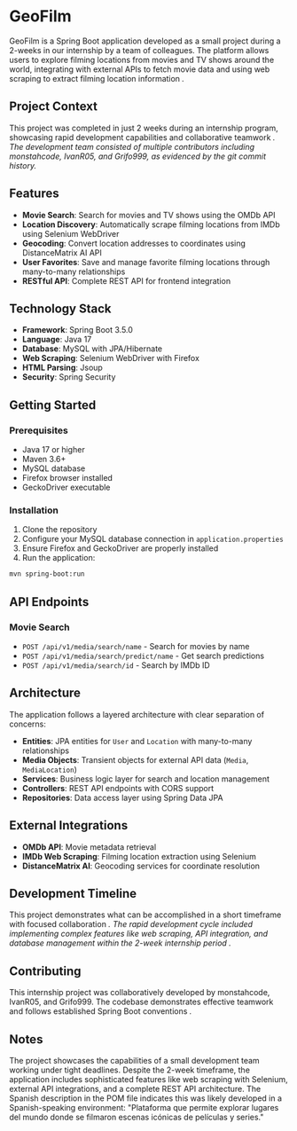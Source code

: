 # GeoFilm

GeoFilm is a Spring Boot application developed as a small project during a 2-weeks in our internship by a team of colleagues. The platform allows users to explore filming locations from movies and TV shows around the world, integrating with external APIs to fetch movie data and using web scraping to extract filming location information <cite />.

## Project Context

This project was completed in just 2 weeks during an internship program, showcasing rapid development capabilities and collaborative teamwork <cite />. The development team consisted of multiple contributors including monstahcode, IvanR05, and Grifo999, as evidenced by the git commit history.

## Features

- **Movie Search**: Search for movies and TV shows using the OMDb API
- **Location Discovery**: Automatically scrape filming locations from IMDb using Selenium WebDriver <cite />
- **Geocoding**: Convert location addresses to coordinates using DistanceMatrix AI API
- **User Favorites**: Save and manage favorite filming locations through many-to-many relationships 
- **RESTful API**: Complete REST API for frontend integration 

## Technology Stack

- **Framework**: Spring Boot 3.5.0 
- **Language**: Java 17 
- **Database**: MySQL with JPA/Hibernate 
- **Web Scraping**: Selenium WebDriver with Firefox 
- **HTML Parsing**: Jsoup
- **Security**: Spring Security 

## Getting Started

### Prerequisites

- Java 17 or higher
- Maven 3.6+
- MySQL database
- Firefox browser installed
- GeckoDriver executable

### Installation

1. Clone the repository
2. Configure your MySQL database connection in `application.properties`
3. Ensure Firefox and GeckoDriver are properly installed
4. Run the application:

```bash
mvn spring-boot:run
```

## API Endpoints

### Movie Search
- `POST /api/v1/media/search/name` - Search for movies by name  
- `POST /api/v1/media/search/predict/name` - Get search predictions 
- `POST /api/v1/media/search/id` - Search by IMDb ID 

## Architecture

The application follows a layered architecture with clear separation of concerns:

- **Entities**: JPA entities for `User` and `Location` with many-to-many relationships 
- **Media Objects**: Transient objects for external API data (`Media`, `MediaLocation`) <cite />
- **Services**: Business logic layer for search and location management
- **Controllers**: REST API endpoints with CORS support
- **Repositories**: Data access layer using Spring Data JPA  

## External Integrations

- **OMDb API**: Movie metadata retrieval
- **IMDb Web Scraping**: Filming location extraction using Selenium <cite />
- **DistanceMatrix AI**: Geocoding services for coordinate resolution 

## Development Timeline

This project demonstrates what can be accomplished in a short timeframe with focused collaboration <cite />. The rapid development cycle included implementing complex features like web scraping, API integration, and database management within the 2-week internship period <cite />.

## Contributing

This internship project was collaboratively developed by monstahcode, IvanR05, and Grifo999. The codebase demonstrates effective teamwork and follows established Spring Boot conventions <cite />.

## Notes

The project showcases the capabilities of a small development team working under tight deadlines. Despite the 2-week timeframe, the application includes sophisticated features like web scraping with Selenium, external API integrations, and a complete REST API architecture. The Spanish description in the POM file indicates this was likely developed in a Spanish-speaking environment: "Plataforma que permite explorar lugares del mundo donde se filmaron escenas icónicas de películas y series."
